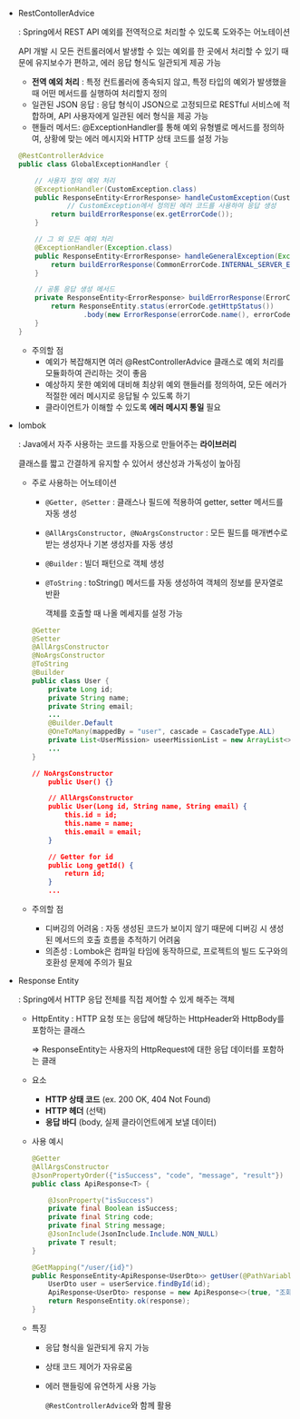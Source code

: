 - RestContollerAdvice
    
    : Spring에서 REST API 예외를 전역적으로 처리할 수 있도록 도와주는 어노테이션
    
    API 개발 시 모든 컨트롤러에서 발생할 수 있는 예외를 한 곳에서 처리할 수 있기 때문에 유지보수가 편하고, 에러 응답 형식도 일관되게 제공 가능
    
    - **전역 예외 처리** : 특정 컨트롤러에 종속되지 않고, 특정 타입의 예외가 발생했을 때 어떤 메서드를 실행하여 처리할지 정의
    - 일관된 JSON 응답 : 응답 형식이 JSON으로 고정되므로 RESTful 서비스에 적합하며, API 사용자에게 일관된 에러 형식을 제공 가능
    - 핸들러 메서드: @ExceptionHandler를 통해 예외 유형별로 메서드를 정의하여, 상황에 맞는 에러 메시지와 HTTP 상태 코드를 설정 가능
    
    ```java
    @RestControllerAdvice
    public class GlobalExceptionHandler {
    
        // 사용자 정의 예외 처리
        @ExceptionHandler(CustomException.class)
        public ResponseEntity<ErrorResponse> handleCustomException(CustomException ex) {
    		    // CustomException에서 정의된 에러 코드를 사용하여 응답 생성
            return buildErrorResponse(ex.getErrorCode());
        }
    
        // 그 외 모든 예외 처리
        @ExceptionHandler(Exception.class)
        public ResponseEntity<ErrorResponse> handleGeneralException(Exception ex) {
            return buildErrorResponse(CommonErrorCode.INTERNAL_SERVER_ERROR);
        }
    
        // 공통 응답 생성 메서드
        private ResponseEntity<ErrorResponse> buildErrorResponse(ErrorCode errorCode) {
            return ResponseEntity.status(errorCode.getHttpStatus())
                    .body(new ErrorResponse(errorCode.name(), errorCode.getMessage()));
        }
    }
    ```
    
    - 주의할 점
        - 예외가 복잡해지면 여러 @RestControllerAdvice 클래스로 예외 처리를 모듈화하여 관리하는 것이 좋음
        - 예상하지 못한 예외에 대비해 최상위 예외 핸들러를 정의하여, 모든 에러가 적절한 에러 메시지로 응답될 수 있도록 하기
        - 클라이언트가 이해할 수 있도록 **에러 메시지 통일** 필요
- lombok
    
    : Java에서 자주 사용하는 코드를 자동으로 만들어주는 **라이브러리**
    
    클래스를 짧고 간결하게 유지할 수 있어서 생산성과 가독성이 높아짐
    
    - 주로 사용하는 어노테이션
        - `@Getter, @Setter` : 클래스나 필드에 적용하여 getter, setter 메서드를 자동 생성
        - `@AllArgsConstructor, @NoArgsConstructor` : 모든 필드를 매개변수로 받는 생성자나 기본 생성자를 자동 생성
        - `@Builder` : 빌더 패턴으로 객체 생성
        - `@ToString` : toString() 메서드를 자동 생성하여 객체의 정보를 문자열로 반환
            
            객체를 호출할 때 나올 메세지를 설정 가능
            
        
        ```java
        @Getter
        @Setter
        @AllArgsConstructor
        @NoArgsConstructor
        @ToString
        @Builder
        public class User {
            private Long id;
            private String name;
            private String email;
            ...
            @Builder.Default
            @OneToMany(mappedBy = "user", cascade = CascadeType.ALL)
            private List<UserMission> useerMissionList = new ArrayList<>();
            ...
        }
        ```
        
        ```json
        // NoArgsConstructor
            public User() {}
        
            // AllArgsConstructor
            public User(Long id, String name, String email) {
                this.id = id;
                this.name = name;
                this.email = email;
            }
        
            // Getter for id
            public Long getId() {
                return id;
            }
            ...
        ```
        
    - 주의할 점
        - 디버깅의 어려움 : 자동 생성된 코드가 보이지 않기 때문에 디버깅 시 생성된 메서드의 호출 흐름을 추적하기 어려움
        - 의존성 : Lombok은 컴파일 타임에 동작하므로, 프로젝트의 빌드 도구와의 호환성 문제에 주의가 필요

- Response Entity
    
    : Spring에서 HTTP 응답 전체를 직접 제어할 수 있게 해주는 객체
    
    - HttpEntity : HTTP 요청 또는 응답에 해당하는 HttpHeader와 HttpBody를 포함하는 클래스
        
        ⇒ ResponseEntity는 사용자의 HttpRequest에 대한 응답 데이터를 포함하는 클래 
        
    - 요소
        - **HTTP 상태 코드** (ex. 200 OK, 404 Not Found)
        - **HTTP 헤더** (선택)
        - **응답 바디** (body, 실제 클라이언트에게 보낼 데이터)
    - 사용 예시
        
        ```java
        @Getter
        @AllArgsConstructor
        @JsonPropertyOrder({"isSuccess", "code", "message", "result"})
        public class ApiResponse<T> {
        
            @JsonProperty("isSuccess")
            private final Boolean isSuccess;
            private final String code;
            private final String message;
            @JsonInclude(JsonInclude.Include.NON_NULL)
            private T result;
        }
        ```
        
        ```java
        @GetMapping("/user/{id}")
        public ResponseEntity<ApiResponse<UserDto>> getUser(@PathVariable Long id) {
            UserDto user = userService.findById(id);
            ApiResponse<UserDto> response = new ApiResponse<>(true, "조회 성공", user);
            return ResponseEntity.ok(response);
        }
        ```
        
    - 특징
        - 응답 형식을 일관되게 유지 가능
        - 상태 코드 제어가 자유로움
        - 에러 핸들링에 유연하게 사용 가능
            
            `@RestControllerAdvice`와 함께 활용